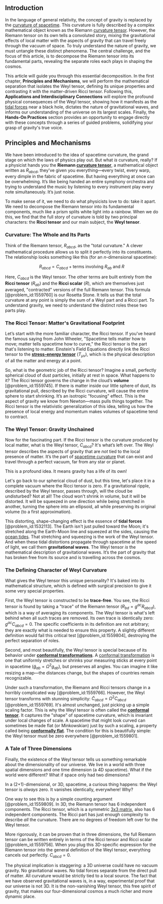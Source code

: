 ## Introduction
In the language of general relativity, the concept of gravity is replaced by the [curvature of spacetime](@article_id:188986). This curvature is fully described by a complex mathematical object known as the Riemann [curvature tensor](@article_id:180889). However, the Riemann tensor on its own tells a convoluted story, mixing the gravitational effects of local matter with the aspects of gravity that can travel freely through the vacuum of space. To truly understand the nature of gravity, we must untangle these distinct phenomena. The central challenge, and the focus of this article, is to decompose the Riemann tensor into its fundamental parts, revealing the separate roles each plays in shaping the cosmos.

This article will guide you through this essential decomposition. In the first chapter, **Principles and Mechanisms**, we will perform the mathematical separation that isolates the Weyl tensor, defining its unique properties and contrasting it with the matter-driven Ricci tensor. Following this, **Applications and Interdisciplinary Connections** will explore the profound physical consequences of the Weyl tensor, showing how it manifests as the [tidal forces](@article_id:158694) near a black hole, dictates the nature of gravitational waves, and informs our understanding of the universe on its largest scales. Finally, the **Hands-On Practices** section provides an opportunity to engage directly with these concepts through a series of guided problems, solidifying your grasp of gravity's true voice.

## Principles and Mechanisms

We have been introduced to the idea of spacetime curvature, the grand stage on which the laws of physics play out. But what *is* curvature, really? If a physicist hands you the **Riemann [curvature tensor](@article_id:180889)**, a mathematical object written as $R_{abcd}$, they've given you everything—every twist, every warp, every dimple in the fabric of spacetime. But having everything at once can be overwhelming. It’s like being handed an entire symphony orchestra and trying to understand the music by listening to every instrument play every note simultaneously. It’s just noise.

To make sense of it, we need to do what physicists love to do: take it apart. We need to decompose the Riemann tensor into its fundamental components, much like a prism splits white light into a rainbow. When we do this, we find that the full story of curvature is told by two principal characters: the **Ricci tensor** and our main subject, the **Weyl tensor**.

### Curvature: The Whole and Its Parts

Think of the Riemann tensor, $R_{abcd}$, as the "total curvature." A clever mathematical procedure allows us to split it perfectly into its constituents. The relationship looks something like this (for an $n$-dimensional spacetime):

$$R_{abcd} = C_{abcd} + \text{terms involving } R_{ab} \text{ and } R$$

Here, $C_{abcd}$ is the Weyl tensor. The other terms are built entirely from the **Ricci tensor** ($R_{ab}$) and the **Ricci scalar** ($R$), which are themselves just averaged, "contracted" versions of the full Riemann tensor. This formula [@problem_id:1559760] is our Rosetta Stone. It tells us that the total curvature at any point is simply the sum of a Weyl part and a Ricci part. To understand gravity, we need to understand the distinct roles these two parts play.

### The Ricci Tensor: Matter's Gravitational Footprint

Let’s start with the more familiar character, the Ricci tensor. If you've heard the famous saying from John Wheeler, "Spacetime tells matter how to move; matter tells spacetime how to curve," the Ricci tensor is the part that's listening to matter. Einstein's Field Equations directly link the Ricci tensor to the **[stress-energy tensor](@article_id:146050)** ($T_{\mu\nu}$), which is the physical description of all the matter and energy at a point.

So, what is the geometric job of the Ricci tensor? Imagine a small, perfectly spherical cloud of dust particles, initially at rest in space. What happens to it? The Ricci tensor governs the change in the cloud’s **volume** [@problem_id:1559745]. If there is matter inside our little sphere of dust, its gravitational pull, described by the Ricci curvature, will cause the entire sphere to start shrinking. It’s an isotropic "focusing" effect. This is the aspect of gravity we know from Newton—mass pulls things together. The Ricci tensor is the relativistic generalization of this idea, telling us how the presence of local energy and momentum makes volumes of spacetime tend to contract.

### The Weyl Tensor: Gravity Unchained

Now for the fascinating part. If the Ricci tensor is the curvature produced by local matter, what is the Weyl tensor, $C_{abcd}$? It's what’s left over. The Weyl tensor describes the aspects of gravity that are *not* tied to the local presence of matter. It’s the part of [spacetime curvature](@article_id:160597) that can exist and travel through a perfect vacuum, far from any star or planet.

This is a profound idea. It means gravity has a life of its own!

Let's go back to our spherical cloud of dust, but this time, let's place it in a complete vacuum where the Ricci tensor is zero. If a gravitational ripple, described by the Weyl tensor, passes through, will the cloud be undisturbed? Not at all! The cloud won't shrink in volume, but it will be distorted. It will be squeezed in one direction while being stretched in another, turning the sphere into an ellipsoid, all while preserving its original volume (to a first approximation).

This distorting, shape-changing effect is the essence of **tidal forces** [@problem_id:1532113]. The Earth isn't just pulled toward the Moon; it's stretched along the Earth-Moon line and squeezed at the sides, causing the [ocean tides](@article_id:193822). That stretching and squeezing is the work of the Weyl tensor. And when these tidal distortions propagate through spacetime at the speed of light, we call them **gravitational waves**. The Weyl tensor *is* the mathematical description of gravitational waves. It’s the part of gravity that has broken free from its source and is travelling across the cosmos.

### The Defining Character of Weyl Curvature

What gives the Weyl tensor this unique personality? It's baked into its mathematical structure, which is defined with surgical precision to give it some very special properties.

First, the Weyl tensor is constructed to be **trace-free**. You see, the Ricci tensor is found by taking a "trace" of the Riemann tensor ($R_{bd} = g^{ac}R_{abcd}$), which is a way of averaging its components. The Weyl tensor is what's left behind when all such traces are removed. Its own trace is identically zero: $g^{ac}C_{abcd} = 0$. The specific coefficients in its definition are not arbitrary; they are exactly what is needed to ensure this property. A slightly different definition would fail this critical test [@problem_id:1559804], destroying the perfect separation of roles.

Second, and most beautifully, the Weyl tensor is special because of its behavior under **[conformal transformations](@article_id:159369)**. A [conformal transformation](@article_id:192788) is one that uniformly stretches or shrinks your measuring sticks at every point in spacetime ($\tilde{g}_{ab} = \Omega^2 g_{ab}$), but preserves all angles. You can imagine it like resizing a map—the distances change, but the shapes of countries remain recognizable.

Under such a transformation, the Riemann and Ricci tensors change in a horribly complicated way [@problem_id:1559766]. However, the Weyl tensor transforms with stunning simplicity: $\tilde{C}_{abcd} = \Omega^2 C_{abcd}$ [@problem_id:1559769]. It's almost unchanged, just picking up a simple scaling factor. This is why the Weyl tensor is often called the **[conformal tensor](@article_id:199735)**. It captures the "shape" of spacetime curvature, which is invariant under local changes of scale. A spacetime that might look curved can sometimes be made flat (or Minkowskian) just by such a scaling, a property called being **[conformally flat](@article_id:260408)**. The condition for this is beautifully simple: the Weyl tensor must be zero everywhere [@problem_id:1559801].

### A Tale of Three Dimensions

Finally, the existence of the Weyl tensor tells us something remarkable about the dimensionality of our universe. We live in a world with three spatial dimensions and one time dimension (a 4D spacetime). What if the world were different? What if space only had two dimensions?

In a (2+1)-dimensional, or 3D, spacetime, a curious thing happens: the Weyl tensor is *always* zero. It vanishes identically, everywhere! Why?

One way to see this is by a simple counting argument [@problem_id:1559809]. In 3D, the Riemann tensor has 6 independent components. The Ricci tensor, which is a symmetric [3x3 matrix](@article_id:182643), also has 6 independent components. The Ricci part has just enough complexity to describe *all* the curvature. There are no degrees of freedom left over for the Weyl tensor.

More rigorously, it can be proven that in three dimensions, the full Riemann tensor can be written entirely in terms of the Ricci tensor and Ricci scalar [@problem_id:1559756]. When you plug this 3D-specific expression for the Riemann tensor into the general definition of the Weyl tensor, everything cancels out perfectly. $C_{abcd}=0$.

The physical implication is staggering: a 3D universe could have no vacuum gravity. No gravitational waves. No tidal forces separate from the direct pull of matter. All curvature would be strictly tied to a local source. The fact that we have observed gravitational waves is, in a way, experimental proof that our universe is not 3D. It is the non-vanishing Weyl tensor, this free spirit of gravity, that makes our four-dimensional cosmos a much richer and more dynamic place.